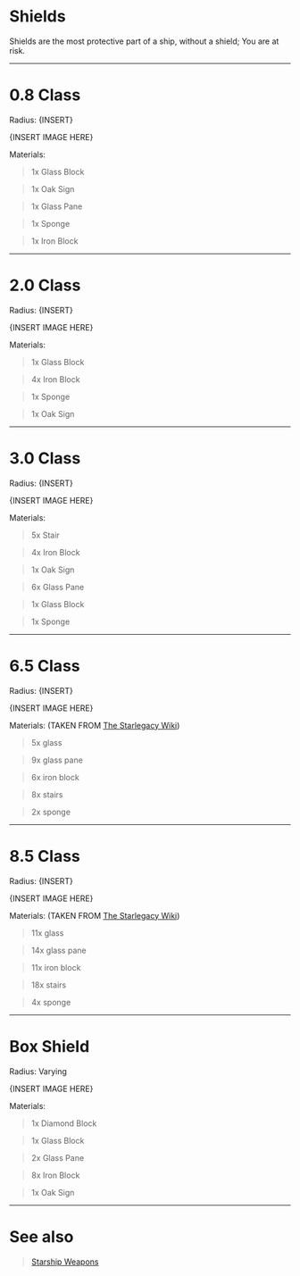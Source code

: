 # Shields
Shields are the most protective part of a ship, without a shield; You are at risk.

---
# 0.8 Class
Radius: {INSERT}

{INSERT IMAGE HERE}

Materials:
> 1x Glass Block

> 1x Oak Sign

> 1x Glass Pane

> 1x Sponge

> 1x Iron Block

---
# 2.0 Class
Radius: {INSERT}

{INSERT IMAGE HERE}

Materials:
> 1x Glass Block

> 4x Iron Block

> 1x Sponge

> 1x Oak Sign

---
# 3.0 Class
Radius: {INSERT}

{INSERT IMAGE HERE}

Materials:
> 5x Stair

> 4x Iron Block

> 1x Oak Sign

> 6x Glass Pane

> 1x Glass Block

> 1x Sponge

---
# 6.5 Class
Radius: {INSERT}

{INSERT IMAGE HERE}


Materials: (TAKEN FROM [The Starlegacy Wiki](https://github.com/StarLegacy/StarLegacy.Wiki/blob/master/starships/particle-shields.md))
> 5x glass

> 9x glass pane

> 6x iron block

> 8x stairs

> 2x sponge

---
# 8.5 Class
Radius: {INSERT}

{INSERT IMAGE HERE}

Materials: (TAKEN FROM [The Starlegacy Wiki](https://github.com/StarLegacy/StarLegacy.Wiki/blob/master/starships/particle-shields.md))
> 11x glass

> 14x glass pane

> 11x iron block

> 18x stairs

> 4x sponge

---
# Box Shield
Radius: Varying

{INSERT IMAGE HERE}

Materials:
> 1x Diamond Block

> 1x Glass Block

> 2x Glass Pane

> 8x Iron Block

> 1x Oak Sign

---
# See also
> [Starship Weapons](/Starships/Weapons.md)
